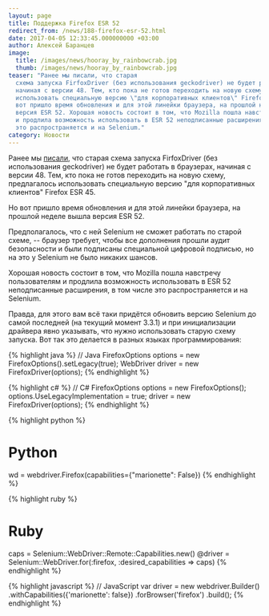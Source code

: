 ```yaml
---
layout: page
title: Поддержка Firefox ESR 52
redirect_from: /news/188-firefox-esr-52.html
date: 2017-04-05 12:33:45.000000000 +03:00
author: Алексей Баранцев
image:
  title: /images/news/hooray_by_rainbowcrab.jpg
  thumb: /images/news/hooray_by_rainbowcrab.jpg
teaser: "Ранее мы писали, что старая
  схема запуска FirfoxDriver (без использования geckodriver) не будет работать в браузерах,
  начиная с версии 48. Тем, кто пока не готов переходить на новую схему, предлагалось
  использовать специальную версию \"для корпоративных клиентов\" Firefox ESR 45. Но
  вот пришло время обновления и для этой линейки браузера, на прошлой неделе вышла
  версия ESR 52. Хорошая новость состоит в том, что Mozilla пошла навстречу пользователям
  и продлила возможность использовать в ESR 52 неподписанные расширения, в том числе
  это распространяется и на Selenium."
category: Новости
---
```

Ранее мы <a href="news/178-firefox-48.html" rel="alternate">писали</a>, что старая схема запуска FirfoxDriver (без использования geckodriver) не будет работать в браузерах, начиная с версии 48. Тем, кто пока не готов переходить на новую схему, предлагалось использовать специальную версию "для корпоративных клиентов" Firefox ESR 45.

Но вот пришло время обновления и для этой линейки браузера, на прошлой неделе вышла версия ESR 52.

Предполагалось, что с ней Selenium не сможет работать по старой схеме, -- браузер требует, чтобы все дополнения прошли аудит безопасности и были подписаны специальной цифровой подписью, но на это у Selenium не было никаких шансов.

Хорошая новость состоит в том, что Mozilla пошла навстречу пользователям и продлила возможность использовать в ESR 52 неподписанные расширения, в том числе это распространяется и на Selenium.

Правда, для этого вам всё таки придётся обновить версию Selenium до самой последней (на текущий момент 3.3.1) и при инициализации драйвера явно указывать, что нужно использовать старую схему запуска. Вот так это делается в разных языках программирования:

{% highlight java %}
// Java
FirefoxOptions options = new FirefoxOptions().setLegacy(true);
WebDriver driver = new FirefoxDriver(options);
{% endhighlight %}

{% highlight c# %}
// C#
FirefoxOptions options = new FirefoxOptions();
options.UseLegacyImplementation = true;
driver = new FirefoxDriver(options);
{% endhighlight %}

{% highlight python %}
# Python
wd = webdriver.Firefox(capabilities={"marionette": False})
{% endhighlight %}

{% highlight ruby %}
# Ruby
caps = Selenium::WebDriver::Remote::Capabilities.new()
@driver = Selenium::WebDriver.for(:firefox, :desired_capabilities => caps)
{% endhighlight %}

{% highlight javascript %}
// JavaScript
var driver = new webdriver.Builder()
  .withCapabilities({'marionette': false})
  .forBrowser('firefox')
  .build();
{% endhighlight %}
